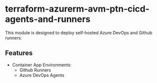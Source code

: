 # terraform-azurerm-avm-ptn-cicd-agents-and-runners

This module is designed to deploy self-hosted Azure DevOps and Github runners.

## Features

- Container App Environments:
  - Github Runners
  - Azure DevOps Agents
